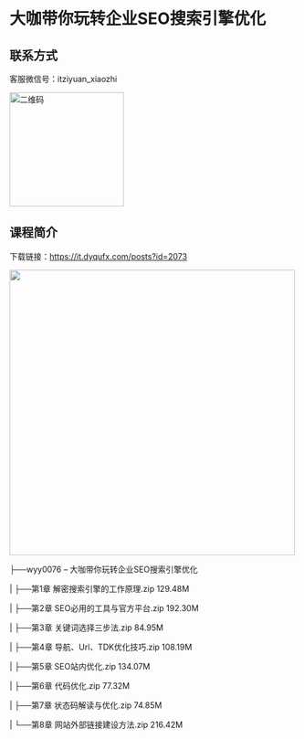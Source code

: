 # 大咖带你玩转企业SEO搜索引擎优化

## 联系方式

客服微信号：itziyuan_xiaozhi

<img src="https://ziyuanyun.oss-cn-guangzhou.aliyuncs.com/common/20240614073449/666b82192834a.jpg" width="200" height="200" alt="二维码">

## 课程简介

下载链接：https://it.dyqufx.com/posts?id=2073

<img src="https://ziyuanyun.oss-cn-guangzhou.aliyuncs.com/yun/20240515183642/6644903ae15e2.jpg" width="500" alt="">

  ├──wyy0076 &#8211; 大咖带你玩转企业SEO搜索引擎优化

 | ├──第1章 解密搜索引擎的工作原理.zip 129.48M

 | ├──第2章 SEO必用的工具与官方平台.zip 192.30M

 | ├──第3章 关键词选择三步法.zip 84.95M

 | ├──第4章 导航、Url、TDK优化技巧.zip 108.19M

 | ├──第5章 SEO站内优化.zip 134.07M

 | ├──第6章 代码优化.zip 77.32M

 | ├──第7章 状态码解读与优化.zip 74.85M

 | └──第8章 网站外部链接建设方法.zip 216.42M

  